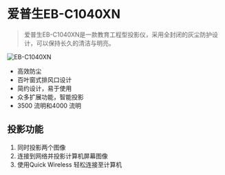 # 爱普生EB-C1040XN
> 爱普生EB-C1040XN是一款教育工程型投影仪，采用全封闭的灰尘防护设计，可以保持长久的清洁与明亮。

![EB-C1040XN](http://www.epson.com.cn/resource/images/Product/0d/0dbf63db-adf4-4c4b-b21f-6d17dbbd2316/prd_2.1.png "EB-C1040XN")

* 高效防尘
* 百叶窗式排风口设计
* 简约设计，易于使用
* 众多扩展功能，智能投影
* 3500 流明和4000 流明

## 投影功能
1. 同时投影两个图像
2. 连接到网络并投影计算机屏幕图像
3. 使用Quick Wireless 轻松连接至计算机